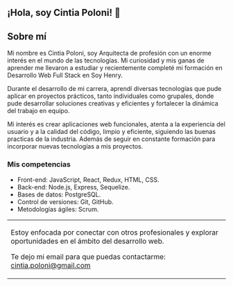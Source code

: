 ## ¡Hola, soy Cintia Poloni! 👋

## Sobre mí

Mi nombre es Cintia Poloni, soy Arquitecta de profesión con un enorme interés en el mundo de las tecnologías. Mi curiosidad y mis ganas de aprender me llevaron a estudiar y recientemente completé mi formación en Desarrollo Web Full Stack en Soy Henry.

Durante el desarrollo de mi carrera, aprendí diversas tecnologías que pude aplicar en proyectos prácticos, tanto individuales como grupales, donde pude desarrollar soluciones creativas y eficientes y fortalecer la dinámica del trabajo en equipo.

Mi interés es crear aplicaciones web funcionales, atenta a la experiencia del usuario y a la calidad del código, limpio y eficiente, siguiendo las buenas practicas de la industria. Además de seguir en constante formación para incorporar nuevas tecnologías a mis proyectos.

### Mis competencias

- Front-end: JavaScript, React, Redux, HTML, CSS.
- Back-end: Node.js, Express, Sequelize.
- Bases de datos: PostgreSQL.
- Control de versiones: Git, GitHub.
- Metodologías ágiles: Scrum.

<table>
<tr>
<td>
  
Estoy enfocada por conectar con otros profesionales y explorar oportunidades en el ámbito del desarrollo web.

Te dejo mi email para que puedas contactarme: cintia.poloni@gmail.com

</td>
</tr>
</table>
